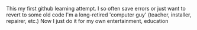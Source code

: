 This my first github learning attempt.
I so often save errors or just want to revert to some old code
I'm a long-retired 'computer guy' (teacher, installer, repairer, etc.)
Now I just do it for my own entertainment, education
